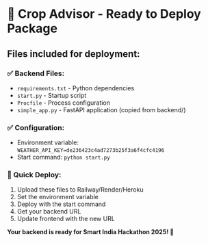 # 🚀 Crop Advisor - Ready to Deploy Package

## Files included for deployment:

### ✅ Backend Files:
- `requirements.txt` - Python dependencies
- `start.py` - Startup script
- `Procfile` - Process configuration
- `simple_app.py` - FastAPI application (copied from backend/)

### ✅ Configuration:
- Environment variable: `WEATHER_API_KEY=de236423c4ad7273b25f3a6f4cfc4196`
- Start command: `python start.py`

### 🚀 Quick Deploy:
1. Upload these files to Railway/Render/Heroku
2. Set the environment variable
3. Deploy with the start command
4. Get your backend URL
5. Update frontend with the new URL

**Your backend is ready for Smart India Hackathon 2025! 🌾**
